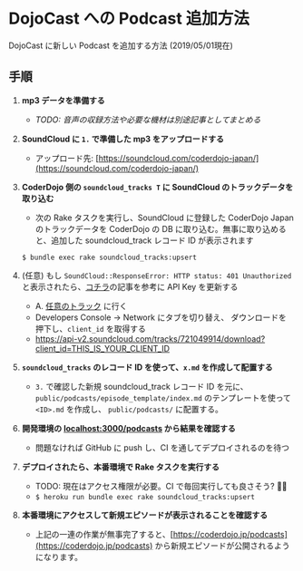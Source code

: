 # DojoCast への Podcast 追加方法

DojoCast に新しい Podcast を追加する方法 (2019/05/01現在)

## 手順

1. **mp3 データを準備する**
   - _TODO: 音声の収録方法や必要な機材は別途記事としてまとめる_
2. **SoundCloud に `1.` で準備した mp3 をアップロードする**
   - アップロード先: [https://soundcloud.com/coderdojo-japan/](https://soundcloud.com/coderdojo-japan/)
3. **CoderDojo 側の `soundcloud_tracks T` に SoundCloud のトラックデータを取り込む**
   - 次の Rake タスクを実行し、SoundCloud に登録した CoderDojo Japan のトラックデータを CoderDojo の DB に取り込む。無事に取り込めると、追加した soundcloud_track レコード ID が表示されます

   ```
   $ bundle exec rake soundcloud_tracks:upsert
   ```

4. (任意) もし `SoundCloud::ResponseError: HTTP status: 401 Unauthorized` と表示されたら、[コチラ]((https://stackoverflow.com/questions/40992480/getting-a-soundcloud-api-client-id))の記事を参考に API Key を更新する
   - A. [任意のトラック](https://soundcloud.com/coderdojo-japan/dojocast-12) に行く
   - Developers Console -> Network にタブを切り替え、 ダウンロードを押下し、`client_id` を取得する
   - https://api-v2.soundcloud.com/tracks/721049914/download?client_id=THIS_IS_YOUR_CLIENT_ID
5. **`soundcloud_tracks` のレコード ID を使って、`x.md` を作成して配置する**
   - `3.` で確認した新規 soundcloud_track レコード ID を元に、 `public/podcasts/episode_template/index.md` のテンプレートを使って `<ID>.md` を作成し、 `public/podcasts/` に配置する。
6. **開発環境の [localhost:3000/podcasts](http://localhost:3000/podcasts) から結果を確認する**
   - 問題なければ GitHub に push し、CI を通してデプロイされるのを待つ
7. **デプロイされたら、本番環境で Rake タスクを実行する**
   - TODO: 現在はアクセス権限が必要。CI で毎回実行しても良さそう? 🤔💭
   - `$ heroku run bundle exec rake soundcloud_tracks:upsert`
8. **本番環境にアクセスして新規エピソードが表示されることを確認する**
   - 上記の一連の作業が無事完了すると、[https://coderdojo.jp/podcasts](https://coderdojo.jp/podcasts) から新規エピソードが公開されるようになります。

